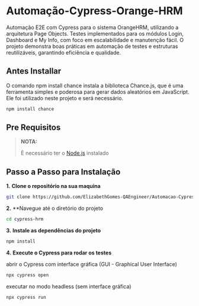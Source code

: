 # Automação-Cypress-Orange-HRM
Automação E2E com Cypress para o sistema OrangeHRM, utilizando a arquitetura Page Objects. Testes implementados para os módulos Login, Dashboard e My Info, com foco em escalabilidade e manutenção fácil. O projeto demonstra boas práticas em automação de testes e estruturas reutilizáveis, garantindo eficiência e qualidade.

## Antes Installar

O comando npm install chance instala a biblioteca Chance.js, que é uma ferramenta simples e poderosa para gerar dados aleatórios em JavaScript. Ele foi utilizado neste projeto e será necessário.

```bash
npm install chance
```
## Pre Requisitos

> **NOTA:**
> 
> È necessário ter o [Node.js](https://nodejs.org)  instalado

## Passo a Passo para Instalação

**1.** **Clone o repositório na sua maquina**

```bash
git clone https://github.com/ElizabethGomes-QAEngineer/Automacao-Cypress-OrangeHRM.git
```

**2.** **Navegue até o diretório do projeto

```bash
cd cypress-hrm
````


**3.** **Instale as dependências do projeto**

```bash
npm install
```

**4.** **Execute o Cypress para rodar os testes**

abrir o Cypress com interface gráfica (GUI - Graphical User Interface)

```bash
npx cypress open
````

executar no modo headless (sem interface gráfica)

```bash
npx cypress run 
```




